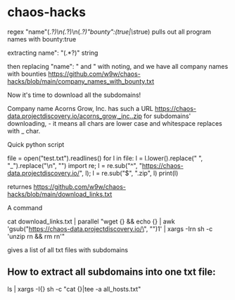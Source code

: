 # chaos-hacks

regex "name"(.*?)\n(.*?)\n(.*?)"bounty":(true|\s*true) pulls out all program names with bounty:true

extracting name": "(.*?)" string

then replacing "name": " and " with noting, and we have all company names with bounties https://github.com/w9w/chaos-hacks/blob/main/company_names_with_bounty.txt

Now it's time to download all the subdomains!

Company name Acorns Grow, Inc. has such a URL https://chaos-data.projectdiscovery.io/acorns_grow,_inc..zip for subdomains' downloading, - it means all chars are lower case and whitespace replaces with _ char.

Quick python script

file = open("test.txt").readlines()
for l in file:
    l = l.lower().replace(" ", "_").replace("\n", "")
    import re; l = re.sub("^", "https://chaos-data.projectdiscovery.io/", l); l = re.sub("$", ".zip", l)
    print(l)
    
returnes https://github.com/w9w/chaos-hacks/blob/main/download_links.txt

A command

cat download_links.txt | parallel "wget {} && echo {} | awk 'gsub(\"https://chaos-data.projectdiscovery.io/\", \"\")1' | xargs -Irn sh -c 'unzip rn && rm rn'"
 
gives a list of all txt files with subdomains
 
 ## How to extract all subdomains into one txt file:
 
ls | xargs -I{} sh -c "cat {}|tee -a all_hosts.txt"
